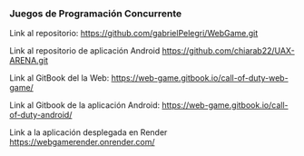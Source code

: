 ### Juegos de Programación Concurrente

Link al repositorio: https://github.com/gabrielPelegri/WebGame.git

Link al repositorio de aplicación Android https://github.com/chiarab22/UAX-ARENA.git

Link al GitBook del la Web: https://web-game.gitbook.io/call-of-duty-web-game/

Link al Gitbook de la aplicación Android: https://web-game.gitbook.io/call-of-duty-android/

Link a la aplicación desplegada en Render https://webgamerender.onrender.com/
